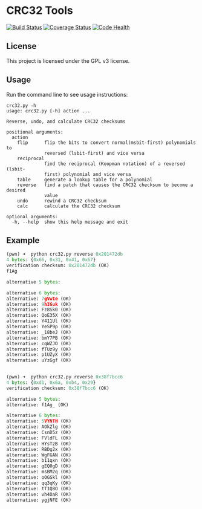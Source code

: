 CRC32 Tools
===========
[![Build Status](https://travis-ci.org/theonlypwner/crc32.svg)](https://travis-ci.org/theonlypwner/crc32)
[![Coverage Status](https://coveralls.io/repos/github/theonlypwner/crc32/badge.svg)](https://coveralls.io/github/theonlypwner/crc32)
[![Code Health](https://landscape.io/github/theonlypwner/crc32/master/landscape.svg?style=flat)](https://landscape.io/github/theonlypwner/crc32/master)

License
-----------
This project is licensed under the GPL v3 license.

Usage
-----------
Run the command line to see usage instructions:
```
crc32.py -h
usage: crc32.py [-h] action ...

Reverse, undo, and calculate CRC32 checksums

positional arguments:
  action
    flip      flip the bits to convert normal(msbit-first) polynomials to
              reversed (lsbit-first) and vice versa
    reciprocal
              find the reciprocal (Koopman notation) of a reversed (lsbit-
              first) polynomial and vice versa
    table     generate a lookup table for a polynomial
    reverse   find a patch that causes the CRC32 checksum to become a desired
              value
    undo      rewind a CRC32 checksum
    calc      calculate the CRC32 checksum

optional arguments:
  -h, --help  show this help message and exit
```

## Example

```python
(pwn) ➜  python crc32.py reverse 0x201472db
4 bytes: {0x66, 0x31, 0x41, 0x67}
verification checksum: 0x201472db (OK)
f1Ag

alternative 5 bytes:

alternative 6 bytes:
alternative: 7gVwIe (OK)
alternative: 9hIGuk (OK)
alternative: Fz8Sk0 (OK)
alternative: QoE35X (OK)
alternative: Y411Ul (OK)
alternative: YeSP9p (OK)
alternative: _18beJ (OK)
alternative: bmY7PB (OK)
alternative: cqWZJO (OK)
alternative: fTUz9y (OK)
alternative: p1UZyX (OK)
alternative: uYzGgf (OK)
    

(pwn) ➜  python crc32.py reverse 0x38f7bcc6
4 bytes: {0xd1, 0x6a, 0xb4, 0x29}
verification checksum: 0x38f7bcc6 (OK)

alternative 5 bytes:
alternative: f1Ag_ (OK)

alternative 6 bytes:
alternative: 5VYNTH (OK)
alternative: AOkZlg (OK)
alternative: CsnD5z (OK)
alternative: FVldFL (OK)
alternative: HYsTzB (OK)
alternative: RBDg2x (OK)
alternative: WgFGAN (OK)
alternative: b11qxn (OK)
alternative: gEQ0gD (OK)
alternative: msBM2q (OK)
alternative: oOGSkl (OK)
alternative: qq3qKy (OK)
alternative: tT1Q8O (OK)
alternative: vh4OaR (OK)
alternative: ygjNFE (OK)
```

